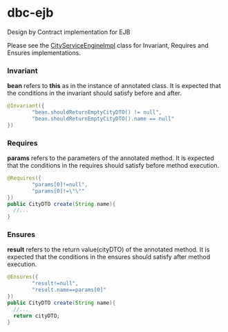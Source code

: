 # dbc-ejb
Design by Contract implementation for EJB

Please see the [CityServiceEngineImpl](https://github.com/canmogol/dbc-ejb/blob/master/src/main/java/com/fererlab/city/service/CityServiceEngineImpl.java) class for Invariant, Requires and Ensures implementations.

### Invariant
<b>bean</b> refers to <b>this</b> as in the instance of annotated class. It is expected that the conditions in the invariant should satisfy before and after.
```java
@Invariant({
        "bean.shouldReturnEmptyCityDTO() != null",
        "bean.shouldReturnEmptyCityDTO().name == null"
})
```

### Requires
<b>params</b> refers to the parameters of the annotated method. It is expected that the conditions in the requires should satisfy before method execution.
```java
@Requires({
        "params[0]!=null",
        "params[0]!=\"\""
})
public CityDTO create(String name){
  //...
}
```
### Ensures
<b>result</b> refers to the return value(cityDTO) of the annotated method. It is expected that the conditions in the ensures should satisfy after method execution.
```java
@Ensures({
        "result!=null",
        "result.name==params[0]"
})
public CityDTO create(String name){
  //...
  return cityDTO;
}
```
